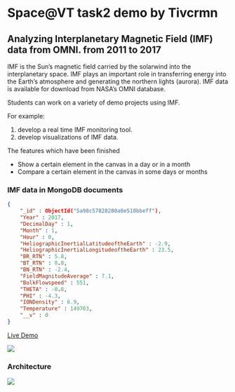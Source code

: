 # Space@VT task2 demo by Tivcrmn

## Analyzing Interplanetary Magnetic Field (IMF) data from OMNI. from 2011 to 2017

IMF is the Sun’s magnetic field carried by the solarwind into the interplanetary space. 
IMF plays an important role in transferring energy into the Earth’s atmosphere and generating the northern lights (aurora). 
IMF data is available for download from NASA’s OMNI database. 

Students can work on a variety of demo projects using IMF. 

For example: 

1. develop a real time IMF monitoring tool. 
2. develop visualizations of IMF data.

The features which have been finished

 - Show a certain element in the canvas in a day or in a month
 - Compare a certain element in the canvas in some days or months

### IMF data in MongoDB documents 

```json
{
    "_id" : ObjectId("5a98c57828280a0e510bbeff"),
    "Year" : 2017,
    "DecimalDay" : 1,
    "Month" : 1,
    "Hour" : 0,
    "HeliographicInertialLatitudeoftheEarth" : -2.9,
    "HeliographicInertialLongitudeoftheEarth" : 23.5,
    "BR_RTN" : 5.8,
    "BT_RTN" : 0.8,
    "BN_RTN" : -2.4,
    "FieldMagnitudeAverage" : 7.1,
    "BulkFlowspeed" : 551,
    "THETA" : -0.8,
    "PHI" : -4.3,
    "IONDensity" : 6.9,
    "Temperature" : 149703,
    "__v" : 0
}
```
 
[Live Demo](https://github.com/Tivcrmn/Tivcrmn.github.io/blob/master/demo/client/index.html)

![](http://oz2vajvam.bkt.clouddn.com/space@vt_demo.png)

### Architecture

![](http://oz2vajvam.bkt.clouddn.com/architecture.png)